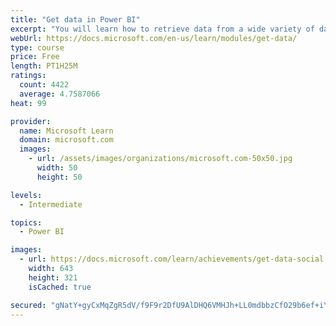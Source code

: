 ```yaml
---
title: "Get data in Power BI"
excerpt: "You will learn how to retrieve data from a wide variety of data sources, including Microsoft Excel, relational databases, and NoSQL data stores. You will also learn how to improve performance while retrieving data."
webUrl: https://docs.microsoft.com/en-us/learn/modules/get-data/
type: course
price: Free
length: PT1H25M
ratings:
  count: 4422
  average: 4.7587066
heat: 99

provider:
  name: Microsoft Learn
  domain: microsoft.com
  images:
    - url: /assets/images/organizations/microsoft.com-50x50.jpg
      width: 50
      height: 50

levels:
  - Intermediate

topics:
  - Power BI

images:
  - url: https://docs.microsoft.com/learn/achievements/get-data-social.png
    width: 643
    height: 321
    isCached: true

secured: "gNatY+gyCxMqZgR5dV/f9F9r2DfU9AlDHQ6VMHJh+LL0mdbbzCfO29b6ef+iYpDgVXtxfAunzIP5TYuXu5O7s9xwwsA6G9M+aICk8AvnuigXsFGa7Xpc6CcmSBWH9DY0ovCmLCIaaYOD3UAriwtJrpEsU0LRi/i/Jq8rgVrh8CKuM/SMfxhnDrN/JAmIVkxgQhUeoII/URJhE3OGxX6XvMHPSIUU3y73ZkC4SimLNppUQk6f4s+aGwAHY7lgIfKFEPqhuYyHEYt3RDGpYEVzJ1X+C3RwtdiPUbIrGTLPmZZxZYk6BnYFmIiTQacV2OzCQyd5eFNtsFNLj9t0kmwqY0367uLdPQRdefMguWmqwJX6rGslTdVJAZFGln6e0YZTCgUr5OfwAZyCb6YjqKdug6BZmboJMNq+t6Ir2sIiEiw=;jQB8baPPQsv6o6zY7ZQ6ng=="
---
```


